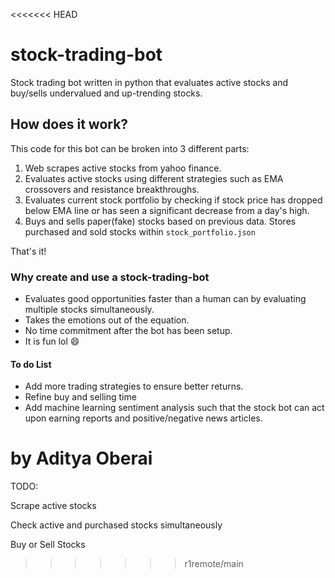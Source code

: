 <<<<<<< HEAD
# stock-trading-bot

Stock trading bot written in python that evaluates active stocks and buy/sells undervalued and up-trending stocks.

## How does it work?

This code for this bot can be broken into 3 different parts:

  1) Web scrapes active stocks from yahoo finance.
  2) Evaluates active stocks using different strategies such as EMA crossovers and resistance breakthroughs.
  3) Evaluates current stock portfolio by checking if stock price has dropped below EMA line or has seen a significant
     decrease from a day's high.
  4) Buys and sells paper(fake) stocks based on previous data. Stores purchased and sold stocks within ``` stock_portfolio.json ```
 
 That's it!

### Why create and use a stock-trading-bot

- Evaluates good opportunities faster than a human can by evaluating multiple stocks simultaneously.
- Takes the emotions out of the equation.
- No time commitment after the bot has been setup.
- It is fun lol :smile:

#### To do List

- Add more trading strategies to ensure better returns.
- Refine buy and selling time
- Add machine learning sentiment analysis such that the stock bot can act upon earning reports and positive/negative 
  news articles.
  
by Aditya Oberai
=======
TODO:

Scrape active stocks

Check active and purchased stocks simultaneously

Buy or Sell Stocks

>>>>>>> r1remote/main
